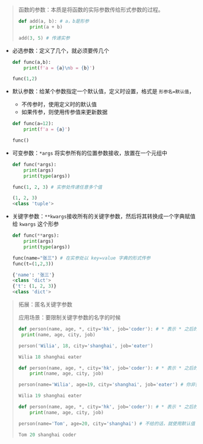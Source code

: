 > 函数的参数：本质是将函数的实际参数传给形式参数的过程。
>
> ```python
> def add(a, b): # a，b是形参
>     print(a + b)
> 
> add(3, 5) # 传递实参
> ```

* 必选参数：定义了几个，就必须要传几个

  ```python
  def func(a,b):
      print(f'a = {a}\nb = {b}')
  
  func(1,2)
  ```

* 默认参数：给某个参数指定一个默认值，定义时设置，格式是 `形参名=默认值`，

  * 不传参时，使用定义时的默认值
  * 如果传参，则使用传参值来更新数据

  ```python
  def func(a=12):
      print(f'a = {a}')
  
  func()
  ```

* 可变参数：`*args` 将实参所有的位置参数接收，放置在一个元组中

  ```python
  def func(*args):
      print(args)
      print(type(args))
  
  func(1, 2, 3) # 实参处传递任意多个值
  
  (1, 2, 3)
  <class 'tuple'>
  ```

* 关键字参数：`**kwargs`接收所有的关键字参数，然后将其转换成一个字典赋值给 `kwargs` 这个形参

  ```python
  def func(**args):
      print(args)
      print(type(args))
  
  func(name="张三") # 在实参处以 key=value 字典的形式传参
  func(t=(1,2,3))
  
  {'name': '张三'}
  <class 'dict'>
  {'t': (1, 2, 3)}
  <class 'dict'>
  ```

> 拓展：匿名关键字参数
>
> 应用场景：要限制关键字参数的名字的时候
>
> ```python
> def person(name, age, *, city='hk', job='coder'): # * 表示 * 之后的参数传递需要使用关键字传参的方式
>  print(name, age, city, job)
> 
> person('Wilia', 18, city='shanghai', job='eater')
> 
> Wilia 18 shanghai eater
> 
> ```
>
> ```python
> def person(name, age, *, city='hk', job='coder'): # * 表示 * 之后的参数传递需要使用关键字传参的方式
>     print(name, age, city, job)
> 
> person(name='Wilia', age=19, city='shanghai', job='eater') # 你非要指定第一二个参数的形参名也是可以的
> 
> Wilia 19 shanghai eater
> ```
>
> ```python
> def person(name, age, *, city='hk', job='coder'): # * 表示 * 之后的参数传递需要使用关键字传参的方式
>     print(name, age, city, job)
> 
> person(name='Tom', age=20, city='shanghai') # 不给的话，就使用默认值
> 
> Tom 20 shanghai coder
> ```
>
> 